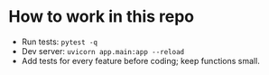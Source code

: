 # How to work in this repo
- Run tests:  `pytest -q`
- Dev server: `uvicorn app.main:app --reload`
- Add tests for every feature before coding; keep functions small.
